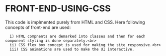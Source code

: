 # FRONT-END-USING-CSS
This code is implmented purely from HTML and CSS. Here following concepts of front-end are used:<br>
```
  i) HTML compnents are demarked into classes and then for each component styling is done separately.<br>
  ii) CSS flex box concept is used for making the site responsive.<br>
  iii) CSS animations are used to make the UI interactive.
```
